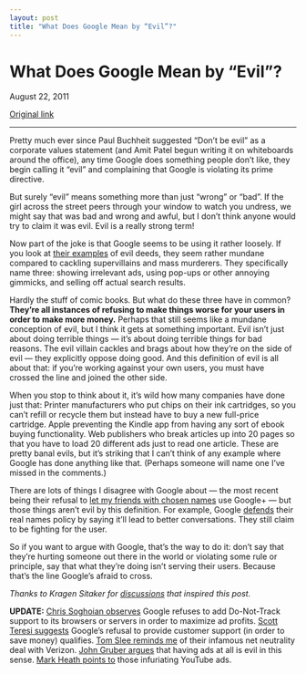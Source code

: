 ```yaml
---
layout: post
title: "What Does Google Mean by “Evil”?"
---
```

What Does Google Mean by “Evil”?
================================

August 22, 2011

[Original link](http://www.aaronsw.com/weblog/googevil)

* * * * *

Pretty much ever since Paul Buchheit suggested “Don’t be evil” as a
corporate values statement (and Amit Patel begun writing it on
whiteboards around the office), any time Google does something people
don’t like, they begin calling it “evil” and complaining that Google is
violating its prime directive.

But surely “evil” means something more than just “wrong” or “bad”. If
the girl across the street peers through your window to watch you
undress, we might say that was bad and wrong and awful, but I don’t
think anyone would try to claim it was evil. Evil is a really strong
term!

Now part of the joke is that Google seems to be using it rather loosely.
If you look at [their
examples](http://www.google.com/about/corporate/company/tenthings.html)
of evil deeds, they seem rather mundane compared to cackling
supervillains and mass murderers. They specifically name three: showing
irrelevant ads, using pop-ups or other annoying gimmicks, and selling
off actual search results.

Hardly the stuff of comic books. But what do these three have in common?
**They’re all instances of refusing to make things worse for your users
in order to make more money.** Perhaps that still seems like a mundane
conception of evil, but I think it gets at something important. Evil
isn’t just about doing terrible things — it’s about doing terrible
things for bad reasons. The evil villain cackles and brags about how
they’re on the side of evil — they explicitly oppose doing good. And
this definition of evil is all about that: if you’re working against
your own users, you must have crossed the line and joined the other
side.

When you stop to think about it, it’s wild how many companies have done
just that: Printer manufacturers who put chips on their ink cartridges,
so you can’t refill or recycle them but instead have to buy a new
full-price cartridge. Apple preventing the Kindle app from having any
sort of ebook buying functionality. Web publishers who break articles up
into 20 pages so that you have to load 20 different ads just to read one
article. These are pretty banal evils, but it’s striking that I can’t
think of any example where Google has done anything like that. (Perhaps
someone will name one I’ve missed in the comments.)

There are lots of things I disagree with Google about — the most recent
being their refusal to [let my friends with chosen
names](http://my.nameis.me/) use Google+ — but those things aren’t evil
by this definition. For example, Google
[defends](http://www.jwz.org/blog/2011/08/nym-wars/) their real names
policy by saying it’ll lead to better conversations. They still claim to
be fighting for the user.

So if you want to argue with Google, that’s the way to do it: don’t say
that they’re hurting someone out there in the world or violating some
rule or principle, say that what they’re doing isn’t serving their
users. Because that’s the line Google’s afraid to cross.

*Thanks to Kragen Sitaker for
[discussions](http://lists.canonical.org/pipermail/kragen-discuss/2011-August/001176.html)
that inspired this post.*

**UPDATE:** [Chris Soghoian
observes](http://www.aaronsw.com/weblog/googevil#c8) Google refuses to
add Do-Not-Track support to its browsers or servers in order to maximize
ad profits. [Scott Teresi
suggests](http://www.aaronsw.com/weblog/googevil#c10) Google’s refusal
to provide customer support (in order to save money) qualifies. [Tom
Slee reminds me](http://www.aaronsw.com/weblog/googevil#c19) of their
infamous net neutrality deal with Verizon. [John Gruber
argues](http://daringfireball.net/linked/2011/08/23/swartz-google-evil)
that having ads at all is evil in this sense. [Mark Heath points
to](http://www.aaronsw.com/weblog/googevil#c33) those infuriating
YouTube ads.

